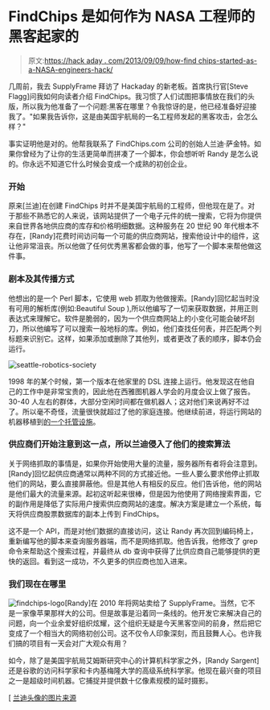 # FindChips 是如何作为 NASA 工程师的黑客起家的

> 原文:[https://hack aday . com/2013/09/09/how-find chips-started-as-a-NASA-engineers-hack/](https://hackaday.com/2013/09/09/how-findchips-started-as-a-nasa-engineers-hack/)

几周前，我去 SupplyFrame 拜访了 Hackaday 的新老板。首席执行官[Steve Flagg]问我如何向读者介绍 FindChips。我习惯了人们试图把事情放在我们的头版，所以我为他准备了一个问题:黑客在哪里？令我惊讶的是，他已经准备好迎接我了。"如果我告诉你，这是由美国宇航局的一名工程师发起的黑客攻击，会怎么样？"

事实证明他是对的。他帮我联系了 FindChips.com 公司的创始人兰迪·萨金特。如果你曾经为了让你的生活更简单而拼凑了一个脚本，你会想听听 Randy 是怎么说的。你永远不知道它什么时候会变成一个成熟的初创企业。

### 开始

原来[兰迪]在创建 FindChips 时并不是美国宇航局的工程师，但他现在是了。对于那些不熟悉它的人来说，该网站提供了一个电子元件的统一搜索，它将为你提供来自世界各地供应商的库存和价格明细数据。这种服务在 20 世纪 90 年代根本不存在，[Randy]花费时间访问每一个可能的供应商网站，搜索他设计中的组件，这让他非常沮丧。所以他做了任何优秀黑客都会做的事，他写了一个脚本来帮他做这件事。

### 剧本及其传播方式

他想出的是一个 Perl 脚本，它使用 web 抓取为他做搜索。[Randy]回忆起当时没有可用的解析库(例如:Beautiful Soup ),所以他编写了一切来获取数据，并用正则表达式来理解它。软件是脆弱的，因为一个供应商网站上的小变化可能会破坏刮刀，所以他编写了可以搜索一般地标的库。例如，他们查找任何表，并匹配两个列标题来识别它。这样，如果添加或删除了其他列，或者更改了表的顺序，脚本仍会运行。

![seattle-robotics-society](../Images/45b04eeeacc30afe3a2d5e02d55d18b7.png)

1998 年的某个时候，第一个版本在他家里的 DSL 连接上运行。他发现这在他自己的工作中是非常宝贵的，因此他在西雅图机器人学会的月度会议上做了报告。30-40 人左右的群体，大部分空闲时间都在做机器人；这对他们来说再好不过了。所以毫不奇怪，流量很快就超过了他的家庭连接。他继续前进，将运行网站的机器移植到[的一个托管设施](http://en.wikipedia.org/wiki/Colocation_centre)。

### 供应商们开始注意到这一点，所以兰迪侵入了他们的搜索算法

关于网络抓取的事情是，如果你开始使用大量的流量，服务器所有者将会注意到。[Randy]回忆起供应商通常以两种不同的方式接近他。一些人要么要求他停止抓取他们的网站，要么直接屏蔽他。但是其他人有相反的反应。他们告诉他，他的网站是他们最大的流量来源。起初这听起来很棒，但是因为他使用了网络搜索界面，它的副作用是降低了实际用户搜索供应商网站的速度。解决方案是建立一个系统，每天将供应商股票数据库的副本上传到 FindChips。

这不是一个 API，而是对他们数据的直接访问，这让 Randy 再次回到编码椅上，重新编写他的脚本来查询服务器端，而不是网络抓取。他告诉我，他修改了 grep 命令来帮助这个搜索过程，并最终从 db 查询中获得了比供应商自己能够提供的更快的返回。看到这一成功，不久更多的供应商也加入进来。

### 我们现在在哪里

![findchips-logo](../Images/b24f42af8767cad09cf2fc3c9fbd528b.png)[Randy]在 2010 年将网站卖给了 SupplyFrame。当然，它不是一家像苹果那样大的公司。但是故事是沿着同一条线的。他开发它来解决自己的问题，向一个业余爱好组织炫耀，这个组织无疑是今天黑客空间的前身，然后把它变成了一个相当大的网络初创公司。这不仅令人印象深刻，而且鼓舞人心。也许我们搞的项目有一天会对广大观众有用？

如今，除了是美国宇航局艾姆斯研究中心的计算机科学家之外，[Randy Sargent]还是谷歌的访问科学家和卡内基梅隆大学的高级系统科学家。他现在最兴奋的项目之一是超级时间机器。它捕捉并提供数十亿像素规模的延时摄影。

[ [兰迪头像的图片来源](http://www.jhfestival.org/jhsymposium/speakers.htm)